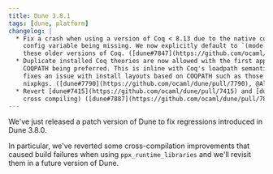 ```yaml
---
title: Dune 3.8.1
tags: [dune, platform]
changelog: |
  * Fix a crash when using a version of Coq < 8.13 due to the native compiler
    config variable being missing. We now explicitly default to `(mode vo)` for
    these older versions of Coq. ([dune#7847](https://github.com/ocaml/dune/pull/7847), fixes [dune#7846](https://github.com/ocaml/dune/issues/7846), @Alizter)
  * Duplicate installed Coq theories are now allowed with the first appearing in
    COQPATH being preferred. This is inline with Coq's loadpath semantics. This
    fixes an issue with install layouts based on COQPATH such as those found in
    nixpkgs. ([dune#7790](https://github.com/ocaml/dune/pull/7790), @Alizter)
  * Revert [dune#7415](https://github.com/ocaml/dune/pull/7415) and [dune#7450](https://github.com/ocaml/dune/pull/7450) (Resolve `ppx_runtime_libraries` in the target context when
    cross compiling) ([dune#7887](https://github.com/ocaml/dune/pull/7887), fixes [dune#7875](https://github.com/ocaml/dune/issues/7875), @emillon)
---
```


We've just released a patch version of Dune to fix regressions introduced in Dune 3.8.0.

In particular, we've reverted some cross-compilation improvements that caused build failures when using `ppx_runtime_libraries` and we'll revisit them in a future version of Dune.
